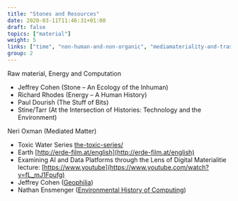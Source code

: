 ```yaml
---
title: "Stones and Resources"
date: 2020-03-11T11:46:31+01:00
draft: false
topics: ["material"]
weight: 5
links: ["time", "non-human-and-non-organic", "mediamateriality-and-trash", "extractivism"]
group: 2
---
```


Raw material, Energy and Computation

- Jeffrey Cohen (Stone – An Ecology of the Inhuman)
- Richard Rhodes (Energy – A Human History)
- Paul Dourish (The Stuff of Bits)
- Stine/Tarr (At the Intersection of Histories: Technology and the Environment)

Neri Oxman (Mediated Matter)

- Toxic Water Series [the-toxic-series/](http://tomhegen.de/fotodesign/the-toxic-series/)
- Earth [http://erde-film.at/english](http://erde-film.at/english)
- Examining AI and Data Platforms through the Lens of Digital Materialitie lecture: [https://www.youtube](https://www.youtube.com/watch?v=fL_mJ1Fpufg)
- Jeffrey Cohen ([Geophilia](http://www.continentcontinent.cc/index.php/continent/article/view/181))
- Nathan Ensmenger ([Environmental History of Computing](https://muse.jhu.edu/article/712112))
